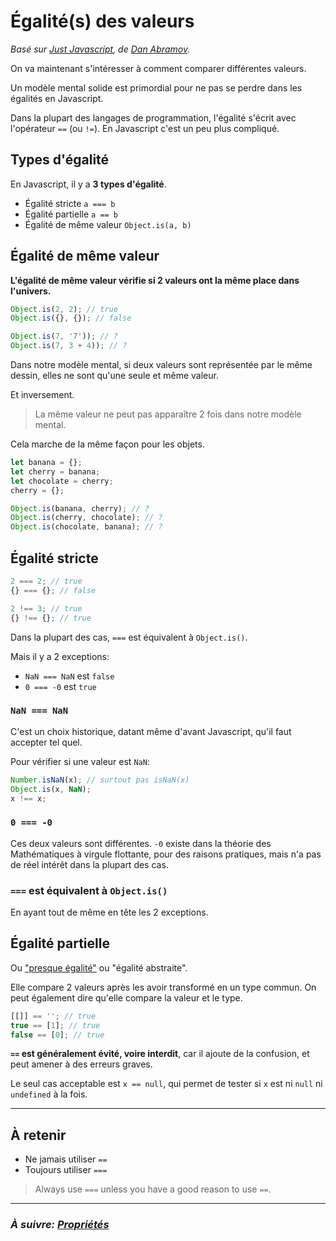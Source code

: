 # Égalité(s) des valeurs

_Basé sur [Just Javascript](https://justjavascript.com/), de [Dan Abramov](https://twitter.com/dan_abramov)._

On va maintenant s'intéresser à comment comparer différentes valeurs.

Un modèle mental solide est primordial pour ne pas se perdre dans les égalités en Javascript.

Dans la plupart des langages de programmation, l'égalité s'écrit avec l'opérateur `==` (ou `!=`). En Javascript c'est un peu plus compliqué.

## Types d'égalité

En Javascript, il y a **3 types d'égalité**.

- Égalité stricte `a === b`
- Égalité partielle `a == b`
- Égalité de même valeur `Object.is(a, b)`

## Égalité de même valeur

**L'égalité de même valeur vérifie si 2 valeurs ont la même place dans l'univers.**

```js
Object.is(2, 2); // true
Object.is({}, {}); // false

Object.is(7, '7')); // ?
Object.is(7, 3 + 4)); // ?
```

Dans notre modèle mental, si deux valeurs sont représentée par le même dessin, elles ne sont qu'une seule et même valeur.

Et inversement.

> La même valeur ne peut pas apparaître 2 fois dans notre modèle mental.

Cela marche de la même façon pour les objets.

```js
let banana = {};
let cherry = banana;
let chocolate = cherry;
cherry = {};

Object.is(banana, cherry); // ?
Object.is(cherry, chocolate); // ?
Object.is(chocolate, banana); // ?
```

## Égalité stricte

```js
2 === 2; // true
{} === {}; // false

2 !== 3; // true
{} !== {}; // true
```

Dans la plupart des cas, `===` est équivalent à `Object.is()`.

Mais il y a 2 exceptions:

- `NaN === NaN` est `false`
- `0 === -0` est `true`

### `NaN === NaN`

C'est un choix historique, datant même d'avant Javascript, qu'il faut accepter tel quel.

Pour vérifier si une valeur est `NaN`:

```js
Number.isNaN(x); // surtout pas isNaN(x)
Object.is(x, NaN);
x !== x;
```

### `0 === -0`

Ces deux valeurs sont différentes. `-0` existe dans la théorie des Mathématiques à virgule flottante, pour des raisons pratiques, mais n'a pas de réel intérêt dans la plupart des cas.

### `===` est équivalent à `Object.is()`

En ayant tout de même en tête les 2 exceptions.

## Égalité partielle

Ou ["presque égalité"](https://dorey.github.io/JavaScript-Equality-Table/) ou "égalité abstraite".

Elle compare 2 valeurs après les avoir transformé en un type commun. On peut également dire qu'elle compare la valeur et le type.

```js
[[]] == ''; // true
true == [1]; // true
false == [0]; // true
```

**`==` est généralement évité, voire interdit**, car il ajoute de la confusion, et peut amener à des erreurs graves.

Le seul cas acceptable est `x == null`, qui permet de tester si `x` est ni `null` ni `undefined` à la fois.

---

## À retenir
- Ne jamais utiliser `==`
- Toujours utiliser `===`

> Always use `===` unless you have a good reason to use `==`.

---

### _À suivre: [Propriétés](./3-5_properties.md)_
